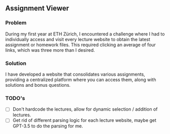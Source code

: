 ## Assignment Viewer

### Problem

During my first year at ETH Zürich, I encountered a challenge where I had to individually access and visit every lecture website to obtain the latest assignment or homework files. This required clicking an average of four links, which was three more than I desired.

### Solution

I have developed a website that consolidates various assignments, providing a centralized platform where you can access them, along with solutions and bonus questions.

### TODO's

- [ ] Don't hardcode the lectures, allow for dynamic selection / addition of lectures.
- [ ] Get rid of different parsing logic for each lecture website, maybe get GPT-3.5 to do the parsing for me.